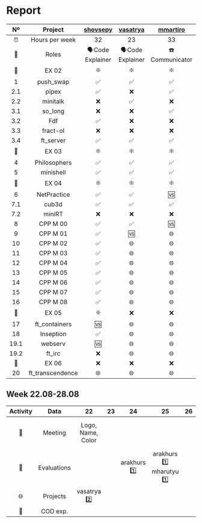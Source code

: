 # Report

|  Nº  | Project | [shovsepy](https://profile.intra.42.fr/users/shovsepy) | [vasatrya](https://profile.intra.42.fr/users/vasatrya) | [mmartiro](https://profile.intra.42.fr/users/mmartiro) | [arakhurs](https://profile.intra.42.fr/users/arakhurs) | [stadevos](https://profile.intra.42.fr/users/stadevos) | [tyenokya](https://profile.intra.42.fr/users/tyenokya) | [vrsargsy](https://profile.intra.42.fr/users/vrsargsy) | [rkochary](https://profile.intra.42.fr/users/rkochary) | [nhayrape](https://profile.intra.42.fr/users/nhayrape) | [manvkhac](https://profile.intra.42.fr/users/manvkhac) | [mharutyu](https://profile.intra.42.fr/users/mharutyu) | [aminasya](https://profile.intra.42.fr/users/aminasya) |
| :--: | :-----: | :------: | :------: | :------: | :------: | :------: | :------: | :------: | :------: | :------: | :------: | :------: | :------: |
| ⏰ | Hours per week | 32 | 23 | 33 | 39 | 22 | 17 | 22 | 22 | 20 | 16 | | |
| 👔 | Roles | 🗣Code Explainer | 🗣Code Explainer | ☎️ Communicator | 👀 Evaluator | ⚜️ Leader | 😃 | 😃 | 😃 | 😃 | 😃 | 😃 | 📣 Reporter |
| 🚦 | EX 02 | ❇️ | ❇️ | ❇️ | ❇️ | ❇️ | ❇️ | ❇️ | ❇️ | ❇️ | ❇️ | ❌ | ❌ |
| 1 | push_swap | ✅ | ✅ | ✅ | 🆚 | ✅ | ✅ | 🆚 | 🆚 | 🆚 | 🆚 | 🌐  | 🌐 |
| 2.1 | pipex | ✅ | ❌ | ✅ | ✅ | ✅ | ❌ | ❌ | 🆚 | 🆚 | 🆚 | 🌐  | 🌐 |
| 2.2 | minitalk | ❌ | ✅ | ❌ | ❌ | ❌ | ✅ | ✅ | 🆚 | 🆚 | 🆚 | 🌐  | 🌐 |
| 3.1 | so_long | ❌ | ❌ | ✅ | ✅ | ❌ | ✅ | ✅ | 🆚 | 🆚 | 🆚 | 🌐  | 🌐 |
| 3.2 | Fdf | ✅ | ❌ | ❌ | ❌ | ❌ | ❌ | ❌ | 🆚 | 🆚 | ❌ | 🌐  | 🌐 |
| 3.3 | fract-ol | ❌ | ❌ | ❌ | ❌ | ✅ | ❌ | ❌ | 🆚 | 🆚 | ❌ | 🌐  | 🌐 |
| 3.4 | ft_server | ✅ | ✅ | ✅ | ❌ | ❌ | ❌ | ❌ | ❌ | ❌ | ❌ | ❌ | ❌ |
| 🚦 | EX 03 | ❇️ | ❇️ | ❇️ | ❌ | ❇️ | ❇️ | ❌ | ❌ | ❌ | ❌ | ❌ | ❌ |
| 4 | Philosophers | ✅ | ✅ | ✅ | 🌐 | 🆚 | 🆚 | 🌐 | 🌐 | 🌐 | 🌐 | 🌐 | 🌐 |
| 5 | minishell | ✅ | ✅ | ✅ | 🌐 | 🆚 | 🆚 | 🌐 | 🌐 | 🌐 | 🌐 | 🌐 | 🌐 |
| 🚦 | EX 04 | ❇️ | ❇️ | ❇️ | ❌ | ❌ | ❌ | ❌ | ❌ | ❌ | ❌ | ❌ | ❌ |
| 6 | NetPractice | ✅ | ✅ | 🆚 | 🌐 | 🌐 | 🌐 | 🌐 | 🌐 | 🌐 | 🌐 | 🌐 | 🌐 |
| 7.1 | cub3d | ✅ | ✅ | ✅ | 🌐 | 🌐 | 🌐 | 🌐 | 🌐 | 🌐 | 🌐 | 🌐 | 🌐 |
| 7.2 | miniRT | ❌ | ❌ | ❌ | 🌐 | 🌐 | 🌐 | 🌐 | 🌐 | 🌐 | 🌐 | 🌐 | 🌐 |
| 8 | CPP M 00 | ✅ | ✅ | 🆚 | 🌐 | 🌐 | 🌐 | 🌐 | 🌐 | 🌐 | 🌐 | 🌐 | 🌐 |
| 9 | CPP M 01 | ✅ | 🆚 | 🌐 | 🌐 | 🌐 | 🌐 | 🌐 | 🌐 | 🌐 | 🌐 | 🌐 | 🌐 |
| 10 | CPP M 02 | ✅ | 🌐 | 🌐 | 🌐 | 🌐 | 🌐 | 🌐 | 🌐 | 🌐 | 🌐 | 🌐 | 🌐 |
| 11 | CPP M 03 | ✅ | 🌐 | 🌐 | 🌐 | 🌐 | 🌐 | 🌐 | 🌐 | 🌐 | 🌐 | 🌐 | 🌐 |
| 12 | CPP M 04 | ✅ | 🌐 | 🌐 | 🌐 | 🌐 | 🌐 | 🌐 | 🌐 | 🌐 | 🌐 | 🌐 | 🌐 |
| 13 | CPP M 05 | ✅ | 🌐 | 🌐 | 🌐 | 🌐 | 🌐 | 🌐 | 🌐 | 🌐 | 🌐 | 🌐 | 🌐 |
| 14 | CPP M 06 | ✅ | 🌐 | 🌐 | 🌐 | 🌐 | 🌐 | 🌐 | 🌐 | 🌐 | 🌐 | 🌐 | 🌐 |
| 15 | CPP M 07 | ✅ | 🌐 | 🌐 | 🌐 | 🌐 | 🌐 | 🌐 | 🌐 | 🌐 | 🌐 | 🌐 | 🌐 |
| 16 | CPP M 08 | ✅ | 🌐 | 🌐 | 🌐 | 🌐 | 🌐 | 🌐 | 🌐 | 🌐 | 🌐 | 🌐 | 🌐 |
| 🚦 | EX 05 | ❇️ | ❌ | ❌ | ❌ | ❌ | ❌ | ❌ | ❌ | ❌ | ❌ | ❌ | ❌ |
| 17 | ft_containers | 🆚 | 🌐 | 🌐 | 🌐 | 🌐 | 🌐 | 🌐 | 🌐 | 🌐 | 🌐 | 🌐 | 🌐 |
| 18 | Inseption | ✅ | 🌐 | 🌐 | 🌐 | 🌐 | 🌐 | 🌐 | 🌐 | 🌐 | 🌐 | 🌐 | 🌐 |
| 19.1 | webserv | 🆚 | 🌐 | 🌐 | 🌐 | 🌐 | 🌐 | 🌐 | 🌐 | 🌐 | 🌐 | 🌐 | 🌐 |
| 19.2 | ft_irc | ❌ | 🌐 | 🌐 | 🌐 | 🌐 | 🌐 | 🌐 | 🌐 | 🌐 | 🌐 | 🌐 | 🌐 |
| 🚦 | EX 06 | ❌ | ❌ | ❌ | ❌ | ❌ | ❌ | ❌ | ❌ | ❌ | ❌ | ❌ | ❌ |
| 20 | ft_transcendence | 🌐 | 🌐 | 🌐 | 🌐 | 🌐 | 🌐 | 🌐 | 🌐 | 🌐 | 🌐 | 🌐 | 🌐 |

## Week 22.08-28.08

| Activity | Data | 22 | 23 | 24 | 25 | 26 | 27 | 28 |
| :-: | :-----: | :-----: | :------: | :------: | :------: | :------: | :------: | :------: |
| 📣 | Meeting | Logo, Name, Color |  |  |  |  | Duty for next week |  |
| 📝 | Evaluations |  |  | arakhurs 1️⃣ | arakhurs 1️⃣ mharutyu 1️⃣ |  |  |  |
| 🌐 | Projects | vasatrya 2️⃣ |  |  |  |  |  |  |
| 🧠 | COD exp. |  |  |  |  |  |  |  |


